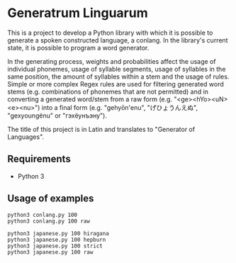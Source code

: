 # Generatrum Linguarum
This is a project to develop a Python library with which it is possible to generate a spoken constructed language, a conlang. In the library's current state, it is possible to program a word generator.

In the generating process, weights and probabilities affect the usage of individual phonemes, usage of syllable segments, usage of syllables in the same position, the amount of syllables within a stem and the usage of rules. Simple or more complex Regex rules are used for filtering generated word stems (e.g. combinations of phonemes that are not permitted) and in converting a generated word/stem from a raw form (e.g. "&lt;ge&gt;&lt;hYo&gt;&lt;uN&gt;&lt;e&gt;&lt;nu&gt;") into a final form (e.g. "gehyōn'enu", "げひょうんえぬ", "gexyoungënu" or "гэхёунъэну").

The title of this project is in Latin and translates to "Generator of Languages".

## Requirements
* Python 3

## Usage of examples
```
python3 conlang.py 100
python3 conlang.py 100 raw

python3 japanese.py 100 hiragana
python3 japanese.py 100 hepburn
python3 japanese.py 100 strict
python3 japanese.py 100 raw
```
